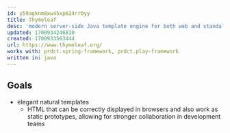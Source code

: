 ```yaml
---
id: y59agknm8xw45xp624rr0yy
title: Thymeleaf
desc: 'modern server-side Java template engine for both web and standalone environments'
updated: 1700934246810
created: 1700933563444
url: https://www.thymeleaf.org/
works with: prdct.spring-framework, prdct.play-framework
written in: java 
---
```



## Goals

- elegant natural templates
  - HTML that can be correctly displayed in browsers and also work as static prototypes, allowing for stronger collaboration in development teams